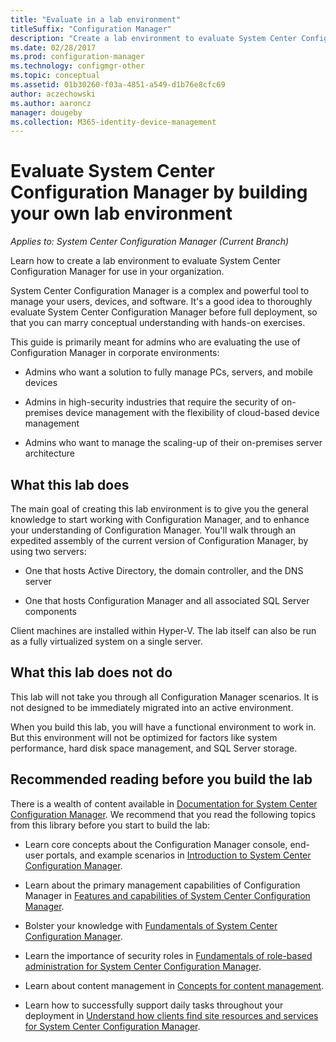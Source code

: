 ```yaml
---
title: "Evaluate in a lab environment"
titleSuffix: "Configuration Manager"
description: "Create a lab environment to evaluate System Center Configuration Manager for use in your organization."
ms.date: 02/28/2017
ms.prod: configuration-manager
ms.technology: configmgr-other
ms.topic: conceptual
ms.assetid: 01b30260-f03a-4851-a549-d1b76e8cfc69
author: aczechowski
ms.author: aaroncz
manager: dougeby
ms.collection: M365-identity-device-management
---
```

# Evaluate System Center Configuration Manager by building your own lab environment

*Applies to: System Center Configuration Manager (Current Branch)*

 Learn how to create a lab environment to evaluate System Center Configuration Manager for use in your organization.  

 System Center Configuration Manager is a complex and powerful tool to manage your users, devices, and software. It's a good idea to thoroughly evaluate System Center Configuration Manager before full deployment, so that you can marry conceptual understanding with hands-on exercises.  

 This guide is primarily meant for admins who are evaluating the use of Configuration Manager in corporate environments:  

-   Admins who want a solution to fully manage PCs, servers, and mobile devices  

-   Admins in high-security industries that require the security of on-premises device management with the flexibility of cloud-based device management  

-   Admins who want to manage the scaling-up of their on-premises server architecture  

## What this lab does  
 The main goal of creating this lab environment is to give you the general knowledge to start working with Configuration Manager, and to enhance your understanding of Configuration Manager. You'll walk through an expedited assembly of the current version of Configuration Manager, by using two servers:  

-   One that hosts Active Directory, the domain controller, and the DNS server  

-   One that hosts Configuration Manager and all associated SQL Server components  

Client machines are installed within Hyper-V. The lab itself can also be run as a fully virtualized system on a single server.  

## What this lab does not do  
 This lab will not take you through all Configuration Manager scenarios. It is not designed to be immediately migrated into an active environment.  

 When you build this lab, you will have a functional environment to work in. But this environment will not be optimized for factors like system performance, hard disk space management, and SQL Server storage.  

##  <a name="BKMK_EvalRec"></a> Recommended reading before you build the lab  
 There is a wealth of content available in [Documentation for System Center Configuration Manager](https://docs.microsoft.com/sccm/). We recommend that you read the following topics from this library before you start to build the lab:  

-   Learn core concepts about the Configuration Manager console, end-user portals, and example scenarios in [Introduction to System Center Configuration Manager](../../core/understand/introduction.md).  

-   Learn about the primary management capabilities of Configuration Manager in [Features and capabilities of System Center Configuration Manager](../../core/plan-design/changes/features-and-capabilities.md).  

-   Bolster your knowledge with [Fundamentals of System Center Configuration Manager](../../core/understand/fundamentals.md).  

-   Learn the importance of security roles in [Fundamentals of role-based administration for System Center Configuration Manager](../../core/understand/fundamentals-of-role-based-administration.md).  

-   Learn about content management in [Concepts for content management](../../core/plan-design/hierarchy/fundamental-concepts-for-content-management.md).  

-   Learn how to successfully support daily tasks throughout your deployment in [Understand how clients find site resources and services for System Center Configuration Manager](../../core/plan-design/hierarchy/understand-how-clients-find-site-resources-and-services.md).  
